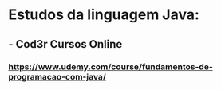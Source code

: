 
# Estudos da linguagem Java:

## - Cod3r Cursos Online

### https://www.udemy.com/course/fundamentos-de-programacao-com-java/
